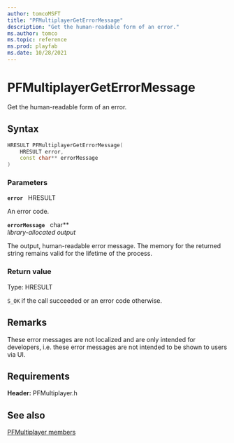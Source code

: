 ```yaml
---
author: tomcoMSFT
title: "PFMultiplayerGetErrorMessage"
description: "Get the human-readable form of an error."
ms.author: tomco
ms.topic: reference
ms.prod: playfab
ms.date: 10/28/2021
---
```


# PFMultiplayerGetErrorMessage  

Get the human-readable form of an error.  

## Syntax  
  
```cpp
HRESULT PFMultiplayerGetErrorMessage(  
    HRESULT error,  
    const char** errorMessage  
)  
```  
  
### Parameters  
  
**`error`** &nbsp; HRESULT  
  
An error code.  
  
**`errorMessage`** &nbsp; char**  
*library-allocated output*  
  
The output, human-readable error message. The memory for the returned string remains valid for the lifetime of the process.  
  
  
### Return value
Type: HRESULT
  
```S_OK``` if the call succeeded or an error code otherwise.
  
## Remarks  
  
These error messages are not localized and are only intended for developers, i.e. these error messages are not intended to be shown to users via UI.
  
## Requirements  
  
**Header:** PFMultiplayer.h
  
## See also  
[PFMultiplayer members](../pfmultiplayer_members.md)  

  
  
